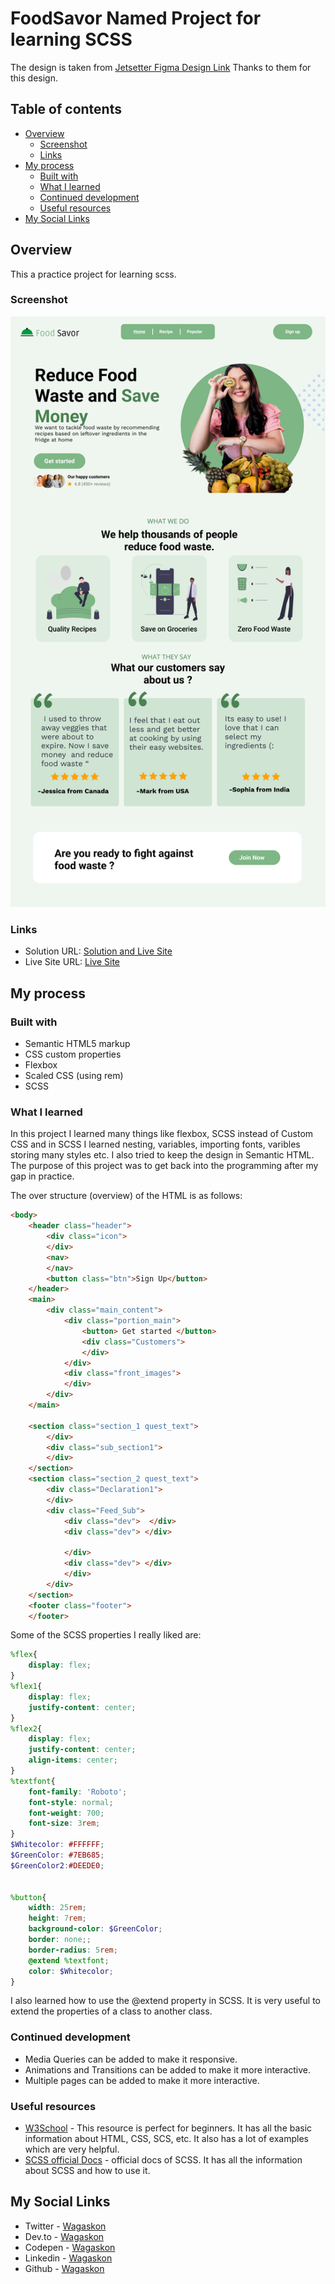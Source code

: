 # FoodSavor Named Project for learning SCSS

The design is taken from [Jetsetter Figma Design Link](https://www.figma.com/community/file/1075546859187487919) Thanks to them for this design.


## Table of contents

- [Overview](#overview)
  - [Screenshot](#screenshot)
  - [Links](#links)
- [My process](#my-process)
  - [Built with](#built-with)
  - [What I learned](#what-i-learned)
  - [Continued development](#continued-development)
  - [Useful resources](#useful-resources)
- [My Social Links](#my-social-links)


## Overview

This a practice project for learning scss. 

### Screenshot

![Design](https://raw.githubusercontent.com/wagaskon/FoodSavor_HTMLSCSS/master/images/Design.png?token=GHSAT0AAAAAAB5QD2URS7N3RT4LVUEQLVAMY6325XQ)

### Links

- Solution URL: [Solution and Live Site](https://codepen.io/wagaskon/pen/MWBZeeR)
- Live Site URL: [Live Site](https://codepen.io/wagaskon/pen/MWBZeeR)

## My process

### Built with

- Semantic HTML5 markup
- CSS custom properties
- Flexbox
- Scaled CSS (using rem)
- SCSS


### What I learned

In this project I learned many things like flexbox, SCSS instead of Custom CSS and in SCSS I learned nesting, variables, importing fonts, varibles storing many styles etc. I also tried to keep the design in Semantic HTML.
The purpose of this project was to get back into the programming after my gap in practice.

The over structure (overview) of the HTML is as follows:

```html
<body>
    <header class="header">
        <div class="icon">
        </div>
        <nav>
        </nav>
        <button class="btn">Sign Up</button>
    </header>
    <main>
        <div class="main_content">
            <div class="portion_main">                
                <button> Get started </button>
                <div class="Customers">    
                </div>
            </div>
            <div class="front_images">
            </div>
        </div>
    </main>

    <section class="section_1 quest_text">
        </div>
        <div class="sub_section1">            
        </div>
    </section>
    <section class="section_2 quest_text">
        <div class="Declaration1">
        </div>
        <div class="Feed_Sub">
            <div class="dev">  </div>
            <div class="dev"> </div>

            </div>
            <div class="dev"> </div>
            </div>
        </div>
    </section>
    <footer class="footer">
    </footer>
```
Some of the SCSS properties I really liked are:

```scss
%flex{
    display: flex;
}
%flex1{
    display: flex;
    justify-content: center;
}
%flex2{
    display: flex;
    justify-content: center; 
    align-items: center;
}
%textfont{
    font-family: 'Roboto';
    font-style: normal;
    font-weight: 700;
    font-size: 3rem;
}
$Whitecolor: #FFFFFF;
$GreenColor: #7EB685;
$GreenColor2:#DEEDE0;


%button{
    width: 25rem;
    height: 7rem;
    background-color: $GreenColor;
    border: none;;
    border-radius: 5rem;
    @extend %textfont;
    color: $Whitecolor;
}
```
I also learned how to use the @extend property in SCSS. It is very useful to extend the properties of a class to another class. 
### Continued development

- Media Queries can be added to make it responsive.
- Animations and Transitions can be added to make it more interactive.
- Multiple pages can be added to make it more interactive.

### Useful resources

- [W3School](https://www.w3schools.com/) - This resource is perfect for beginners. It has all the basic information about HTML, CSS, SCS, etc. It also has a lot of examples which are very helpful.
- [SCSS official Docs](https://sass-lang.com/guide) - official docs of SCSS. It has all the information about SCSS and how to use it.


## My Social Links

- Twitter - [Wagaskon](https://twitter.com/wagaskon)
- Dev.to - [Wagaskon](https://dev.to/waqaskhan)
- Codepen - [Wagaskon](https://codepen.io/wagaskon)
- Linkedin - [Wagaskon](https://www.linkedin.com/in/waqaskhandev/)
- Github - [Wagaskon](https://github.com/wagaskon)

